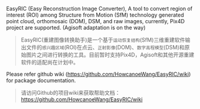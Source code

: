 EasyRIC (Easy Reconstruction Image Converter), A tool to convert region of interest (ROI) among Structure from Motion (SfM) technology generated point cloud, orthomosaic (DOM), DSM, and raw images, currently, Pix4D project are supported. (Agisoft adaptation is on the way)

> EasyRIC(重建图像转换助手)是一个基于`运动恢复结构`(SfM)三维重建软件输出文件的`感兴趣区域`(ROI)在点云、`正射影像`(DOM)、`数字高程模型`(DSM)和原始图片之间进行转换的工具。目前暂时支持Pix4D，Agisoft和其他开源重建软件的适配尚在计划中。



Please refer github wiki (https://github.com/HowcanoeWang/EasyRIC/wiki) for package documentation.

> 请访问Github的项目wiki来获取帮助文档：https://github.com/HowcanoeWang/EasyRIC/wiki